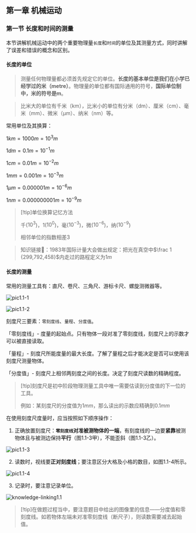 ## 第一章 机械运动

### 第一节 长度和时间的测量

本节讲解机械运动中的两个重要物理量`长度`和`时间`的单位及其测量方式，同时讲解了误差和错误的概念和区别。

#### 长度的单位

> 测量任何物理量都必须首先规定它的单位。**长度的基本单位是我们在小学已经学过的米（metre）**。物理量的单位都有国际通用的符号，**国际单位制中，米的符号是m**。

> 比米大的单位有千米（km），比米小的单位有分米（dm）、厘米（cm）、毫米（mm）、微米（μm）、纳米（nm）等。

常用单位及其换算：

$1km=1000m=10^3m$

$1 dm = 0.1 m = 10^{-1} m$

$1 cm = 0.01 m = 10^{-2} m$

$1 mm = 0.001 m = 10^{-3} m$ 

$1 μm = 0.000 001 m = 10^{-6} m$ 

$1 nm = 0.000 000 001 m = 10^{-9} m$

> [!tip]单位换算记忆方法
>
> 千($10^3$)，1($10^0$)，毫($10^{-3}$)，微($10^{-6}$)，纳($10^{-9}$)
>
> 相邻单位的指数相差3

> 知识链接🔗：1983年国际计量大会做出规定：把光在真空中$\frac 1 {299,792,458}$内走过的路程定义为$1m$

#### 长度的测量

常用的测量工具有：直尺、卷尺、三角尺、游标卡尺、螺旋测微器等。

![pic1.1-1](https://howcam.github.io/_media/md/physics/8A/pic1.1-1.png)

![pic1.1-2](https://howcam.github.io/_media/md/physics/8A/pic1.1-2.png)

刻度尺三要素：`零刻度线`、`量程`、`分度值`。

「零刻度线」- 度量的起始点。只有物体一段对准了零刻度线，刻度尺上的示数才可以被直接读取。

「量程」- 刻度尺所能度量的最大长度。了解了量程之后才能决定是否可以使用该刻度尺测量物体。

「分度值」- 刻度尺上相邻两刻度之间的长度。决定了刻度尺读数的精确程度。

> [!tip]刻度尺是初中阶段物理测量工具中唯一需要估读到分度值的下一位的工具。
>
> 例如：某刻度尺的分度值为$1mm$，那么读出的示数应精确到$0.1mm$

在使用刻度尺度量时，应当按照如下顺序操作：

1. 正确放置刻度尺：**`零刻度线`对准被测物体的一端**，有刻度线的一边要**紧靠**被测物体且与被测边保持**平行**（图1.1-3甲），不能歪斜（图1.1-3乙）。

![pic1.1-3](https://howcam.github.io/_media/md/physics/8A/pic1.1-3.png)

2. 读数时，视线要**正对刻度线**；要注意区分大格及小格的数目，如图1.1-4所示。

![pic1.1-4](https://howcam.github.io/_media/md/physics/8A/pic1.1-4.png)

3. 记录时，要注意记录单位。



![knowledge-linking1.1](https://howcam.github.io/_media/md/physics/8A/knowledge-linking1.1.png)



> [!tip]在做题过程当中，要注意题目中给出的图像里的信息——分度值和零刻度线。如若物体左端未对准零刻度线（断尺子），则读数需要减去起始值。
